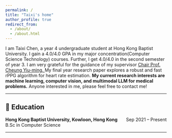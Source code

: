 ```yaml
---
permalink: /
title: "Taixi's home"
author_profile: true
redirect_from: 
  - /about/
  - /about.html
---
```

I am Taixi Chen, a year 4 undergraduate student at Hong Kong Baptist University. I gain a 4.0/4.0 GPA in my major concentration(Computer Science Technology) courses. Further, I get 4.0/4.0 in the second semester of year 3. I am very grateful for the guidance of my supervisor <a href="https://www.comp.hkbu.edu.hk/~ymc/"> Chair Prof. Cheung Yiu-ming. </a> My final year research paper explores a robust and fast rPPG algorithm for heart rate estimation. **My current research interests are machine learning, computer vision, and multimodal LLM for medical problems.** Anyone interested in me, please feel free to contact me!

---

## 📖 Education
**Hong Kong Baptist University, Kowloon, Hong Kong**     <span style="float: right;">Sep 2021 – Present</span>
<br>
B.Sc in Computer Science

---
<div class="map-container">
      <script type='text/javascript' id='clustrmaps' src='//cdn.clustrmaps.com/map_v2.js?cl=ffffff&w=300&t=tt&d=oMV34JLFA3Jp3H41-As6Lgg-0IQPFESA6TJlIwAjQWs'></script>
      <br>
</div>
